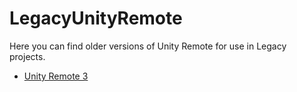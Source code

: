# LegacyUnityRemote

Here you can find older versions of Unity Remote for use in Legacy projects.

* [Unity Remote 3](unity-remote)
